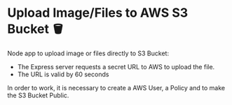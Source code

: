 # Upload Image/Files to AWS S3 Bucket :bucket:

Node app to upload image or files directly to S3 Bucket:
  * The Express server requests a secret URL to AWS to upload the file.
  * The URL is valid by 60 seconds

 In order to work, it is necessary to create a AWS User, a Policy and to make the S3 Bucket Public.
